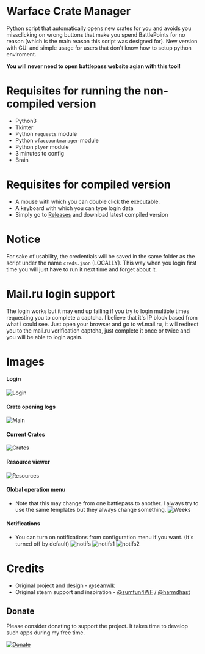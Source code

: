 # Warface Crate Manager
Python script that automatically opens new crates for you and avoids you missclicking on wrong buttons that make you spend BattlePoints for no reason (which is the main reason this script was designed for).
New version with GUI and simple usage for users that don't know how to setup python enviroment.

**You will never need to open battlepass website agian with this tool!**

# Requisites for running the non-compiled version
- Python3
- Tkinter
- Python `requests` module
- Python `wfaccountmanager` module
- Python `plyer` module
- 3 minutes to config
- Brain

# Requisites for compiled version
- A mouse with which you can double click the executable.
- A keyboard with which you can type login data
- Simply go to [Releases](https://github.com/seanwlk/warface-crate-manager/releases) and download latest compiled version

# Notice
For sake of usability, the credentials will be saved in the same folder as the script under the name `creds.json` (LOCALLY). This way when you login first time you will just have to run it next time and forget about it.

# Mail.ru login support
The login works but it may end up failing if you try to login multiple times requesting you to complete a captcha. I believe that it's IP block based from what i could see.
Just open your browser and go to wf.mail.ru, it will redirect you to the mail.ru verification captcha, just complete it once or twice and you will be able to login again.

# Images
#### Login
![Login](https://i.imgur.com/5TTsDfF.png)
#### Crate opening logs
![Main](https://i.imgur.com/gLjcwhC.png)
#### Current Crates
![Crates](https://i.imgur.com/g9DChMx.png)
#### Resource viewer
![Resources](https://i.imgur.com/aJY43Id.png)
#### Global operation menu
- Note that this may change from one battlepass to another. I always try to use the same templates but they always change something.
![Weeks](https://i.imgur.com/uq7G5Uf.png)
#### Notifications
- You can turn on notifications from configuration menu if you want. (It's turned off by default)
![notifs](https://i.imgur.com/nU1S5mI.jpg)
![notifs1](https://i.imgur.com/YbxKHEn.png)
![notifs2](https://i.imgur.com/imq80dW.png)

# Credits
- Original project and design - [@seanwlk](https://github.com/seanwlk)
- Original steam support and inspiration - [@sumfun4WF](https://github.com/sumfun4WF) / [@harmdhast](https://github.com/harmdhast)

## Donate
Please consider donating to support the project. It takes time to develop such apps during my free time.

[![Donate](https://img.shields.io/badge/Donate-PayPal-green.svg)](https://paypal.me/seanwlk)
